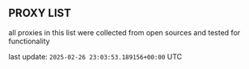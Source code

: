 ## PROXY LIST

all proxies in this list were collected from open sources and tested for functionality

last update: `2025-02-26 23:03:53.189156+00:00` UTC